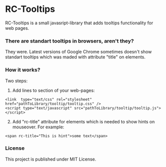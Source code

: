 # RC-Tooltips

RC-Tooltips is a small javasript-library that adds tooltips functionality for web pages. 

### There are standart tooltips in browsers, aren't they?

They were. Latest versions of Google Chrome sometimes doesn't show standart tooltips which was maded with attribute "title" on elements.

### How it works?

Two steps:

1. Add lines to <head> section of your web-pages:
```
<link  type="text/css" rel="stylesheet" href="pathToLibrary/tooltip/tooltip.css" />
<script type="text/javascript" src="pathToLibrary/tooltip/tooltip.js"></script>
```

2. Add "rc-title" attribute for elements which is needed to show hints on mouseover. For example:
```
<span rc-title="This is hint">some text</span>
```

### License

This project is published under MIT License.
